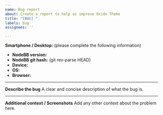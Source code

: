```yaml
---
name: Bug report
about: Create a report to help us improve Oxide Theme
title: "[BUG] "
labels: bug
assignees: ''

---
```


**Smartphone / Desktop:** (please complete the following information)
- **NodeBB version:** 
- **NodeBB git hash:** (git rev-parse HEAD)
 - **Device:**
 - **OS:**
 - **Browser:**

---

**Describe the bug**
A clear and concise description of what the bug is.

---

**Additional context / Screenshots**
Add any other context about the problem here.
